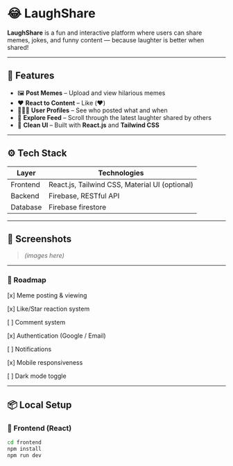 # 😂 LaughShare

**LaughShare** is a fun and interactive platform where users can share memes, jokes, and funny content — because laughter is better when shared!

---

## 🌟 Features

- 🖼️ **Post Memes** – Upload and view hilarious memes
- ❤️ **React to Content** – Like (❤️)
- 🧑‍🤝‍🧑 **User Profiles** – See who posted what and when
- 🔎 **Explore Feed** – Scroll through the latest laughter shared by others
- 🌈 **Clean UI** – Built with **React.js** and **Tailwind CSS**

---

## ⚙️ Tech Stack

| Layer      | Technologies                                  |
|------------|-----------------------------------------------|
| Frontend   | React.js, Tailwind CSS, Material UI (optional)|
| Backend    | Firebase, RESTful API               |
| Database   | Firebase firestore |

---

## 📸 Screenshots

> *(images here)*

---

### 🚀 Roadmap

[x] Meme posting & viewing

[x] Like/Star reaction system

[ ] Comment system

[x] Authentication (Google / Email)

[ ] Notifications

[x] Mobile responsiveness

[ ] Dark mode toggle

---

## 📦 Local Setup

### 🔧 Frontend (React)

```bash
cd frontend
npm install
npm run dev
